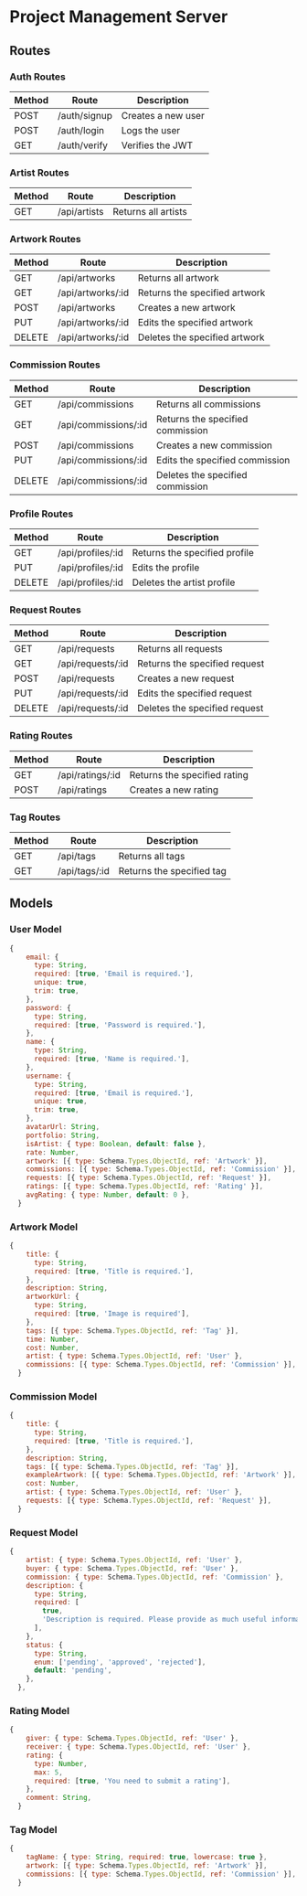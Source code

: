 # Project Management Server

## Routes

### Auth Routes

| Method | Route        | Description        |
| ------ | ------------ | ------------------ |
| POST   | /auth/signup | Creates a new user |
| POST   | /auth/login  | Logs the user      |
| GET    | /auth/verify | Verifies the JWT   |

### Artist Routes

| Method | Route        | Description         |
| ------ | ------------ | ------------------- |
| GET    | /api/artists | Returns all artists |

### Artwork Routes

| Method | Route             | Description                   |
| ------ | ----------------- | ----------------------------- |
| GET    | /api/artworks     | Returns all artwork           |
| GET    | /api/artworks/:id | Returns the specified artwork |
| POST   | /api/artworks     | Creates a new artwork         |
| PUT    | /api/artworks/:id | Edits the specified artwork   |
| DELETE | /api/artworks/:id | Deletes the specified artwork |

### Commission Routes

| Method | Route                | Description                      |
| ------ | -------------------- | -------------------------------- |
| GET    | /api/commissions     | Returns all commissions          |
| GET    | /api/commissions/:id | Returns the specified commission |
| POST   | /api/commissions     | Creates a new commission         |
| PUT    | /api/commissions/:id | Edits the specified commission   |
| DELETE | /api/commissions/:id | Deletes the specified commission |

### Profile Routes

| Method | Route             | Description                   |
| ------ | ----------------- | ----------------------------- |
| GET    | /api/profiles/:id | Returns the specified profile |
| PUT    | /api/profiles/:id | Edits the profile             |
| DELETE | /api/profiles/:id | Deletes the artist profile    |

### Request Routes

| Method | Route             | Description                   |
| ------ | ----------------- | ----------------------------- |
| GET    | /api/requests     | Returns all requests          |
| GET    | /api/requests/:id | Returns the specified request |
| POST   | /api/requests     | Creates a new request         |
| PUT    | /api/requests/:id | Edits the specified request   |
| DELETE | /api/requests/:id | Deletes the specified request |

### Rating Routes

| Method | Route            | Description                  |
| ------ | ---------------- | ---------------------------- |
| GET    | /api/ratings/:id | Returns the specified rating |
| POST   | /api/ratings     | Creates a new rating         |

### Tag Routes

| Method | Route         | Description               |
| ------ | ------------- | ------------------------- |
| GET    | /api/tags     | Returns all tags          |
| GET    | /api/tags/:id | Returns the specified tag |

## Models

### User Model

```js
{
    email: {
      type: String,
      required: [true, 'Email is required.'],
      unique: true,
      trim: true,
    },
    password: {
      type: String,
      required: [true, 'Password is required.'],
    },
    name: {
      type: String,
      required: [true, 'Name is required.'],
    },
    username: {
      type: String,
      required: [true, 'Email is required.'],
      unique: true,
      trim: true,
    },
    avatarUrl: String,
    portfolio: String,
    isArtist: { type: Boolean, default: false },
    rate: Number,
    artwork: [{ type: Schema.Types.ObjectId, ref: 'Artwork' }],
    commissions: [{ type: Schema.Types.ObjectId, ref: 'Commission' }],
    requests: [{ type: Schema.Types.ObjectId, ref: 'Request' }],
    ratings: [{ type: Schema.Types.ObjectId, ref: 'Rating' }],
    avgRating: { type: Number, default: 0 },
  }
```

### Artwork Model

```js
{
    title: {
      type: String,
      required: [true, 'Title is required.'],
    },
    description: String,
    artworkUrl: {
      type: String,
      required: [true, 'Image is required'],
    },
    tags: [{ type: Schema.Types.ObjectId, ref: 'Tag' }],
    time: Number,
    cost: Number,
    artist: { type: Schema.Types.ObjectId, ref: 'User' },
    commissions: [{ type: Schema.Types.ObjectId, ref: 'Commission' }],
  }
```

### Commission Model

```js
{
    title: {
      type: String,
      required: [true, 'Title is required.'],
    },
    description: String,
    tags: [{ type: Schema.Types.ObjectId, ref: 'Tag' }],
    exampleArtwork: [{ type: Schema.Types.ObjectId, ref: 'Artwork' }],
    cost: Number,
    artist: { type: Schema.Types.ObjectId, ref: 'User' },
    requests: [{ type: Schema.Types.ObjectId, ref: 'Request' }],
  }
```

### Request Model

```js
{
    artist: { type: Schema.Types.ObjectId, ref: 'User' },
    buyer: { type: Schema.Types.ObjectId, ref: 'User' },
    commission: { type: Schema.Types.ObjectId, ref: 'Commission' },
    description: {
      type: String,
      required: [
        true,
        'Description is required. Please provide as much useful information about the specs of the project, including size, purpose, media, and deadline',
      ],
    },
    status: {
      type: String,
      enum: ['pending', 'approved', 'rejected'],
      default: 'pending',
    },
  },
```

### Rating Model

```js
{
    giver: { type: Schema.Types.ObjectId, ref: 'User' },
    receiver: { type: Schema.Types.ObjectId, ref: 'User' },
    rating: {
      type: Number,
      max: 5,
      required: [true, 'You need to submit a rating'],
    },
    comment: String,
  }
```

### Tag Model

```js
{
    tagName: { type: String, required: true, lowercase: true },
    artwork: [{ type: Schema.Types.ObjectId, ref: 'Artwork' }],
    commissions: [{ type: Schema.Types.ObjectId, ref: 'Commission' }],
  }
```
